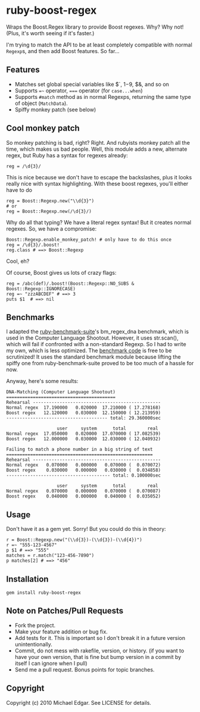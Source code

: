# ruby-boost-regex

Wraps the Boost.Regex library to provide Boost regexes. Why? Why not!
(Plus, it's worth seeing if it's faster.)

I'm trying to match the API to be at least completely compatible with
normal `Regexp`s, and then add Boost features. So far...

## Features

* Matches set global special variables like $`, $1-$9, $&, and so on
* Supports `=~` operator, `===` operator (for `case...when`)
* Supports `#match` method as in normal Regexps, returning the same
  type of object (`MatchData`).
* Spiffy monkey patch (see below)
  
## Cool monkey patch

So monkey patching is bad, right? Right. And rubyists monkey patch all the time,
which makes us bad people.  Well, this module adds a new, alternate regex, but
Ruby has a syntax for regexes already:

    reg = /\d{3}/
    
This is nice because we don't have to escape the backslashes, plus it looks really
nice with syntax highlighting.  With these boost regexes, you'll either have to do

    reg = Boost::Regexp.new("\\d{3}")
    # or
    reg = Boost::Regexp.new(/\d{3}/)
    
Why do all that typing? We have a literal regex syntax!  But it creates normal regexes.
So, we have a compromise:

    Boost::Regexp.enable_monkey_patch! # only have to do this once
    reg = /\d{3}/.boost!
    reg.class # ==> Boost::Regexp
    
Cool, eh?

Of course, Boost gives us lots of crazy flags:

    reg = /abc(def)/.boost!(Boost::Regexp::NO_SUBS & Boost::Regexp::IGNORECASE)
    reg =~ "zzzABCDEF" # ==> 3
    puts $1  # ==> nil
    
## Benchmarks

I adapted the [ruby-benchmark-suite](http://github.com/acangiano/ruby-benchmark-suite)'s bm\_regex\_dna
benchmark, which is used in the Computer Language Shootout.  However, it uses str.scan(), which will fail
if confronted with a non-standard Regexp.  So I had to write my own, which is less optimized.  The
[benchmark code](http://github.com/michaeledgar/ruby-boost-regex/blob/master/benchmark/benchmark.rb) is
free to be scrutinized!  It uses the standard benchmark module because lifting the spiffy one from ruby-benchmark-suite
proved to be too much of a hassle for now.

Anyway, here's some results:

    DNA-Matching (Computer Language Shootout)
    =========================================
    Rehearsal ------------------------------------------------
    Normal regex  17.190000   0.020000  17.210000 ( 17.278168)
    Boost regex   12.120000   0.030000  12.150000 ( 12.213959)
    -------------------------------------- total: 29.360000sec
    
                       user     system      total        real
    Normal regex  17.050000   0.020000  17.070000 ( 17.082539)
    Boost regex   12.000000   0.030000  12.030000 ( 12.040932)
    
    Failing to match a phone number in a big string of text
    =======================================================
    Rehearsal ------------------------------------------------
    Normal regex   0.070000   0.000000   0.070000 (  0.070072)
    Boost regex    0.030000   0.000000   0.030000 (  0.034858)
    --------------------------------------- total: 0.100000sec
    
                       user     system      total        real
    Normal regex   0.070000   0.000000   0.070000 (  0.070087)
    Boost regex    0.040000   0.000000   0.040000 (  0.035052)


## Usage

Don't have it as a gem yet. Sorry! But you could do this in theory:

    r = Boost::Regexp.new("(\\d{3})-(\\d{3})-(\\d{4})")
    r =~ "555-123-4567"
    p $1 # ==> "555"
    matches = r.match("123-456-7890")
    p matches[2] # ==> "456"


## Installation

    gem install ruby-boost-regex

## Note on Patches/Pull Requests
 
* Fork the project.
* Make your feature addition or bug fix.
* Add tests for it. This is important so I don't break it in a
  future version unintentionally.
* Commit, do not mess with rakefile, version, or history.
  (if you want to have your own version, that is fine but
   bump version in a commit by itself I can ignore when I pull)
* Send me a pull request. Bonus points for topic branches.

## Copyright

Copyright (c) 2010 Michael Edgar. See LICENSE for details.

